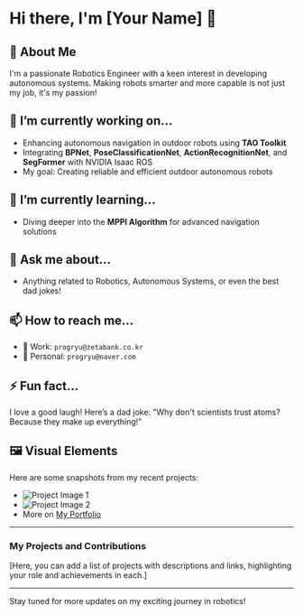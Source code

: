 # Hi there, I'm [Your Name] 👋

## 🤖 About Me
I'm a passionate Robotics Engineer with a keen interest in developing autonomous systems. Making robots smarter and more capable is not just my job, it's my passion!

## 🔭 I’m currently working on...
- Enhancing autonomous navigation in outdoor robots using **TAO Toolkit**
- Integrating **BPNet**, **PoseClassificationNet**, **ActionRecognitionNet**, and **SegFormer** with NVIDIA Isaac ROS
- My goal: Creating reliable and efficient outdoor autonomous robots

## 🌱 I’m currently learning...
- Diving deeper into the **MPPI Algorithm** for advanced navigation solutions

## 💬 Ask me about...
- Anything related to Robotics, Autonomous Systems, or even the best dad jokes!

## 📫 How to reach me...
- 🏢 Work: `progryu@zetabank.co.kr`
- 📧 Personal: `progryu@naver.com`

## ⚡ Fun fact...
I love a good laugh! Here’s a dad joke: 
"Why don't scientists trust atoms? Because they make up everything!"

## 🖼️ Visual Elements
Here are some snapshots from my recent projects:
- ![Project Image 1](image-link-1)
- ![Project Image 2](image-link-2)
- More on [My Portfolio](portfolio-link)

---

### My Projects and Contributions
[Here, you can add a list of projects with descriptions and links, highlighting your role and achievements in each.]

---

Stay tuned for more updates on my exciting journey in robotics!


